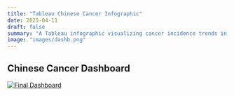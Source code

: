 ```yaml
---
title: "Tableau Chinese Cancer Infographic"
date: 2025-04-11
draft: false
summary: "A Tableau infographic visualizing cancer incidence trends in China."
image: "images/dashb.png"
---
```


## Chinese Cancer Dashboard

<div class='tableauPlaceholder' id='viz1744575357240' style='position: relative'>
  <noscript>
    <a href='#'>
      <img alt='Final Dashboard ' src='https://public.tableau.com/static/images/Lu/LungCancerinChina_16821037566790/FinalDashboard/1_rss.png' style='border: none' />
    </a>
  </noscript>
  <object class='tableauViz' style='display:none;'>
    <param name='host_url' value='https%3A%2F%2Fpublic.tableau.com%2F' />
    <param name='embed_code_version' value='3' />
    <param name='site_root' value='' />
    <param name='name' value='LungCancerinChina_16821037566790/FinalDashboard' />
    <param name='tabs' value='no' />
    <param name='toolbar' value='yes' />
    <param name='static_image' value='https://public.tableau.com/static/images/Lu/LungCancerinChina_16821037566790/FinalDashboard/1.png' />
    <param name='animate_transition' value='yes' />
    <param name='display_static_image' value='yes' />
    <param name='display_spinner' value='yes' />
    <param name='display_overlay' value='yes' />
    <param name='display_count' value='yes' />
    <param name='language' value='zh-CN' />
  </object>
</div>

<script type='text/javascript'>
  var divElement = document.getElementById('viz1744575357240');
  var vizElement = divElement.getElementsByTagName('object')[0];
  if (divElement.offsetWidth > 800) {
    vizElement.style.width = '1169px';
    vizElement.style.height = '854px';
  } else if (divElement.offsetWidth > 500) {
    vizElement.style.width = '1169px';
    vizElement.style.height = '854px';
  } else {
    vizElement.style.width = '100%';
    vizElement.style.height = '2477px';
  }
  var scriptElement = document.createElement('script');
  scriptElement.src = 'https://public.tableau.com/javascripts/api/viz_v1.js';
  vizElement.parentNode.insertBefore(scriptElement, vizElement);
</script>
